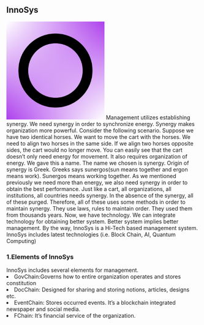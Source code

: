 <h2>InnoSys</h2>
    <img src="https://raw.githubusercontent.com/InnoMng/InnoSys/main/logo.png" height="256" width="256">
Management utilizes establishing synergy. We need synergy in order to synchronize energy. Synergy makes organization more powerful. Consider the following scenario. Suppose we have two identical horses. We want to move the cart with the horses. We need to align two horses in the same side. If we align two horses opposite sides, the cart would no longer move. You can easily see that the cart doesn’t only need energy for movement. It also requires organization of energy. We gave this a name. The name we chosen is synergy. Origin of synergy is Greek. Greeks says sunergos(sun means together and ergon means work). Sunergos means working together. As we mentioned previously we need more than energy, we also need synergy in order to obtain the best performance. Just like a cart, all organizations, all institutions, all countries needs synergy. In the absence of the synergy, all of these purged. Therefore, all of these uses some methods in order to maintain synergy. They use laws, rules to maintain order. They used them from thousands years. Now, we have technology. We can integrate technology for obtaining better system. Better system implies better management. By the way, InnoSys is a Hi-Tech based management system. InnoSys includes latest technologies (i.e. Block Chain, AI, Quantum Computing)
<h3>1.Elements of InnoSys</h3>
InnoSys includes several elements for management. 
    <li>GovChain:Governs how to entire organization operates and stores constitution</li>
    <li>DocChain: Designed for sharing and storing notions, articles, designs etc.</li>
    <li> EventChain: Stores occurred events. It’s a blockchain integrated newspaper and social media. </li>
    <li> FChain: It’s financial service of the organization.</li>
